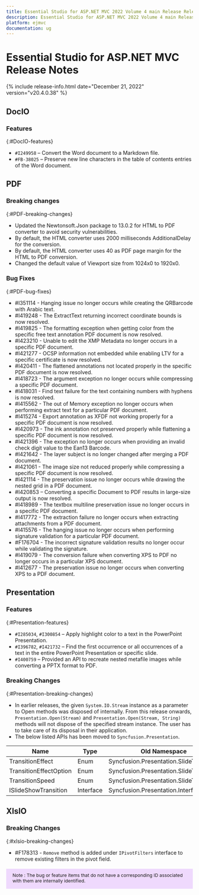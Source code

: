 ```yaml
---
title: Essential Studio for ASP.NET MVC 2022 Volume 4 main Release Release Notes  
description: Essential Studio for ASP.NET MVC 2022 Volume 4 main Release Release Notes  
platform: ejmvc
documentation: ug
---
```


# Essential Studio for ASP.NET MVC  Release Notes  

{% include release-info.html date="December 21, 2022"  version="v20.4.0.38" %} 


## DocIO

### Features
{:#DocIO-features}

- `#I249958` – Convert the Word document to a Markdown file.
- `#FB-38025` – Preserve new line characters in the table of contents entries of the Word document.

## PDF

### Breaking changes
{:#PDF-breaking-changes}

* Updated the Newtonsoft.Json package to 13.0.2 for HTML to PDF converter to avoid security vulnerabilities.
* By default, the HTML converter uses 2000 milliseconds AdditionalDelay for the conversion. 
* By default, the HTML converter uses 40 as PDF page margin for the HTML to PDF conversion.
* Changed the default value of Viewport size from 1024x0 to 1920x0.

### Bug Fixes
{:#PDF-bug-fixes}

* \#I351114 - Hanging issue no longer occurs while creating the QRBarcode with Arabic text.
* \#I419248 - The ExtractText returning incorrect coordinate bounds is now resolved.
* \#I419825 - The formatting exception when getting color from the specific free text annotation PDF document is now resolved.
* \#I423210 - Unable to edit the XMP Metadata no longer occurs in a specific PDF document.
* \#I421277 - OCSP information not embedded while enabling LTV for a specific certificate is now resolved. 
* \#I420411 - The flattened annotations not located properly in the specific PDF document is now resolved.
* \#I418723 - The argument exception no longer occurs while compressing a specific PDF document.
* \#I418031 - Find text failure for the text containing numbers with hyphens is now resolved.
* \#I415562 - The out of Memory exception no longer occurs when performing extract text for a particular PDF document.
* \#I415274 - Export annotation as XFDF not working properly for a specific PDF document is now resolved.
* \#I420973 - The ink annotation not preserved properly while flattening a specific PDF document is now resolved.
* \#I421396 - The exception no longer occurs when providing an invalid check digit value to the Ean13 Barcode.
* \#I421642 - The layer subject is no longer changed after merging a PDF document.
* \#I421061 - The image size not reduced properly while compressing a specific PDF document is now resolved.
* \#I421114 - The preservation issue no longer occurs while drawing the nested grid in a PDF document.
* \#I420853 – Converting a specific Document to PDF results in large-size output is now resolved.
* \#I418989 - The textbox multiline preservation issue no longer occurs in a specific PDF document.
* \#I417772 - The extraction failure no longer occurs when extracting attachments from a PDF document.
* \#I415576 - The hanging issue no longer occurs when performing signature validation for a particular PDF document.
* \#F176704 - The incorrect signature validation results no longer occur while validating the signature.
* \#I419079 - The conversion failure when converting XPS to PDF no longer occurs in a particular XPS document.
* \#I412677 - The preservation issue no longer occurs when converting XPS to a PDF document.

## Presentation

### Features
{:#Presentation-features}

- `#I285034`, `#I300854` – Apply highlight color to a text in the PowerPoint Presentation.
- `#I396782`, `#I421732` – Find the first occurrence or all occurrences of a text in the entire PowerPoint Presentation or specific slide.
- `#I400759` – Provided an API to recreate nested metafile images while converting a PPTX format to PDF.

### Breaking Changes
{:#Presentation-breaking-changes}

- In earlier releases, the given `System.IO.Stream` instance as a parameter to Open methods was disposed of internally. From this release onwards, `Presentation.Open(Stream)` and `Presentation.Open(Stream, String)` methods will not dispose of the specified stream instance. The user has to take care of its disposal in their application.
- The below listed APIs has been moved  to `Syncfusion.Presentation`.

<table>
<tr>
<thead>
<th>Name</th>	
<th>Type</th>
<th>Old Namespace</th>	
<th>New Namespace</th>
</thead>
</tr>
<tr>
<td>TransitionEffect</td>
<td>Enum</td>
<td>Syncfusion.Presentation.SlideTransition</td>
<td>Syncfusion.Presentation</td>
</tr>
<tr>
<td>TransitionEffectOption</td>
<td>Enum</td>
<td>Syncfusion.Presentation.SlideTransition</td>
<td>Syncfusion.Presentation</td>
</tr>
<tr>
<td>TransitionSpeed</td>
<td>Enum</td>
<td>Syncfusion.Presentation.SlideTransition</td>
<td>Syncfusion.Presentation</td>
</tr>
<tr>
<td>ISlideShowTransition</td>
<td>Interface</td>
<td>Syncfusion.Presentation.Interfaces</td>
<td>Syncfusion.Presentation</td>
</tr>
</table>

## XlsIO

### Breaking Changes
{:#xlsio-breaking-changes}

* \#F178313 - `Remove` method is added under `IPivotFilters` interface to remove existing filters in the pivot field.
 
<style>
#note {
    font-size: .88em!important;
margin-top: 1.5em;     margin-bottom: 1.5em;
    background-color: #efd9fd;
    padding: 10px 17px 14px;
}
</style>
<div id="note">
Note : The bug or feature items that do not have a corresponding ID associated with them are internally identified.
</div>